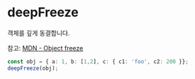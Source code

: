 # deepFreeze

객체를 깊게 동결합니다.

참고: <a target="_blank" href="https://developer.mozilla.org/ko/docs/Web/JavaScript/Reference/Global_Objects/Object/freeze">
MDN - Object freeze
</a>

```ts
const obj = { a: 1, b: [1,2], c: { c1: 'foo', c2: 200 }};
deepFreeze(obj);
```